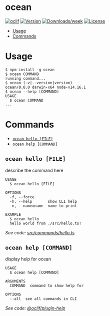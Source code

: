 ocean
=====



[![oclif](https://img.shields.io/badge/cli-oclif-brightgreen.svg)](https://oclif.io)
[![Version](https://img.shields.io/npm/v/ocean.svg)](https://npmjs.org/package/ocean)
[![Downloads/week](https://img.shields.io/npm/dw/ocean.svg)](https://npmjs.org/package/ocean)
[![License](https://img.shields.io/npm/l/ocean.svg)](https://github.com/ylint/ocean/blob/master/package.json)

<!-- toc -->
* [Usage](#usage)
* [Commands](#commands)
<!-- tocstop -->
# Usage
<!-- usage -->
```sh-session
$ npm install -g ocean
$ ocean COMMAND
running command...
$ ocean (-v|--version|version)
ocean/0.0.0 darwin-x64 node-v14.16.1
$ ocean --help [COMMAND]
USAGE
  $ ocean COMMAND
...
```
<!-- usagestop -->
# Commands
<!-- commands -->
* [`ocean hello [FILE]`](#ocean-hello-file)
* [`ocean help [COMMAND]`](#ocean-help-command)

## `ocean hello [FILE]`

describe the command here

```
USAGE
  $ ocean hello [FILE]

OPTIONS
  -f, --force
  -h, --help       show CLI help
  -n, --name=name  name to print

EXAMPLE
  $ ocean hello
  hello world from ./src/hello.ts!
```

_See code: [src/commands/hello.ts](https://github.com/ylint/ocean/blob/v0.0.0/src/commands/hello.ts)_

## `ocean help [COMMAND]`

display help for ocean

```
USAGE
  $ ocean help [COMMAND]

ARGUMENTS
  COMMAND  command to show help for

OPTIONS
  --all  see all commands in CLI
```

_See code: [@oclif/plugin-help](https://github.com/oclif/plugin-help/blob/v3.2.3/src/commands/help.ts)_
<!-- commandsstop -->
